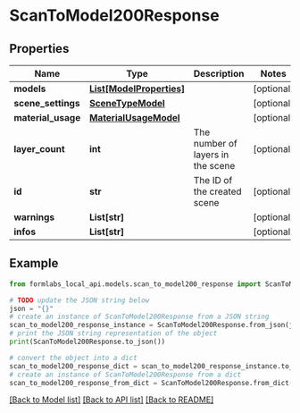# ScanToModel200Response


## Properties

Name | Type | Description | Notes
------------ | ------------- | ------------- | -------------
**models** | [**List[ModelProperties]**](ModelProperties.md) |  | [optional] 
**scene_settings** | [**SceneTypeModel**](SceneTypeModel.md) |  | [optional] 
**material_usage** | [**MaterialUsageModel**](MaterialUsageModel.md) |  | [optional] 
**layer_count** | **int** | The number of layers in the scene | [optional] 
**id** | **str** | The ID of the created scene | [optional] 
**warnings** | **List[str]** |  | [optional] 
**infos** | **List[str]** |  | [optional] 

## Example

```python
from formlabs_local_api.models.scan_to_model200_response import ScanToModel200Response

# TODO update the JSON string below
json = "{}"
# create an instance of ScanToModel200Response from a JSON string
scan_to_model200_response_instance = ScanToModel200Response.from_json(json)
# print the JSON string representation of the object
print(ScanToModel200Response.to_json())

# convert the object into a dict
scan_to_model200_response_dict = scan_to_model200_response_instance.to_dict()
# create an instance of ScanToModel200Response from a dict
scan_to_model200_response_from_dict = ScanToModel200Response.from_dict(scan_to_model200_response_dict)
```
[[Back to Model list]](../README.md#documentation-for-models) [[Back to API list]](../README.md#documentation-for-api-endpoints) [[Back to README]](../README.md)


